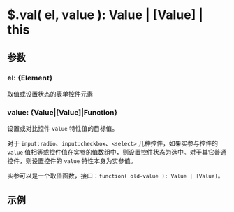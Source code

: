 # $.val( el, value ): Value | [Value] | this


## 参数

### el: {Element}

取值或设置状态的表单控件元素


### value: {Value|[Value]|Function}

设置或对比控件 `value` 特性值的目标值。

对于 `input:radio`、`input:checkbox`、`<select>` 几种控件，如果实参与控件的 `value` 值相等或控件值在实参的值数组中，则设置控件状态为选中。对于其它普通控件，则设置控件的 `value` 特性本身为实参值。

实参可以是一个取值函数，接口：`function( old-value ): Value | [Value]`。


## 示例

